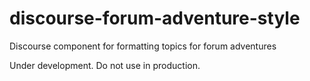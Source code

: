 # discourse-forum-adventure-style
Discourse component for formatting topics for forum adventures

Under development. Do not use in production.